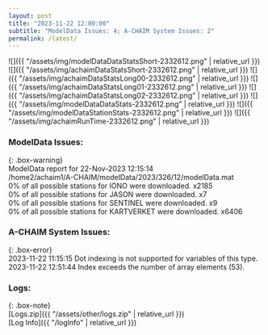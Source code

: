 ```yaml
---
layout: post
title: "2023-11-22 12:00:00"
subtitle: "ModelData Issues: 4; A-CHAIM System Issues: 2"
permalink: /latest/
---
```


![]({{ "/assets/img/modelDataDataStatsShort-2332612.png" | relative_url }})
![]({{ "/assets/img/achaimDataStatsShort-2332612.png" | relative_url }})
![]({{ "/assets/img/achaimDataStatsLong00-2332612.png" | relative_url }})
![]({{ "/assets/img/achaimDataStatsLong01-2332612.png" | relative_url }})
![]({{ "/assets/img/achaimDataStatsLong02-2332612.png" | relative_url }})
![]({{ "/assets/img/modelDataDataStats-2332612.png" | relative_url }})
![]({{ "/assets/img/modelDataStationStats-2332612.png" | relative_url }})
![]({{ "/assets/img/achaimRunTime-2332612.png" | relative_url }})


### ModelData Issues:  
  
{: .box-warning}  
 ModelData report for 22-Nov-2023 12:15:14   
 /home2/achaim1/A-CHAIM/modelData/2023/326/12/modelData.mat   
 0% of all possible stations for IONO were downloaded. x2185   
 0% of all possible stations for JASON were downloaded. x7   
 0% of all possible stations for SENTINEL were downloaded. x9   
 0% of all possible stations for KARTVERKET were downloaded. x6406   
  
### A-CHAIM System Issues:  
  
{: .box-error}  
2023-11-22 11:15:15 Dot indexing is not supported for variables of this type.  
2023-11-22 12:51:44 Index exceeds the number of array elements (53).  

### Logs:  
  
{: .box-note}  
[Logs.zip]({{ "/assets/other/logs.zip" | relative_url }})  
[Log Info]({{ "/logInfo" | relative_url }})  
